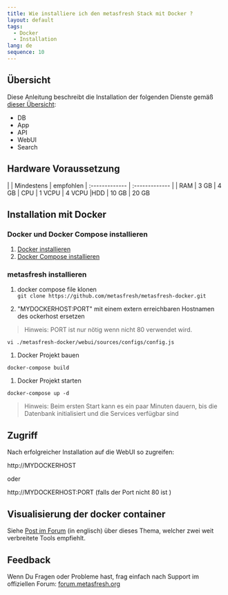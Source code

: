 ```yaml
---
title: Wie installiere ich den metasfresh Stack mit Docker ?
layout: default
tags:
  - Docker
  - Installation
lang: de
sequence: 10
---
```


## Übersicht
Diese Anleitung beschreibt die Installation der folgenden Dienste gemäß [dieser Übersicht](../../_howto_collection/Wie_sieht_die_Architektur_aus):
* DB
* App
* API
* WebUI
* Search


## Hardware Voraussetzung

|     | Mindestens      | empfohlen
| :------------- | :------------- |
| RAM | 3 GB       | 4 GB
| CPU | 1 VCPU | 4 VCPU
|HDD | 10 GB | 20 GB

## Installation mit Docker

### Docker und Docker Compose installieren
1. [Docker installieren](https://docs.docker.com/engine/installation/linux/ubuntu/)
1. [Docker Compose installieren](https://docs.docker.com/compose/install/)


### metasfresh installieren

1. docker compose file klonen  
 `git clone https://github.com/metasfresh/metasfresh-docker.git`

1. "MYDOCKERHOST:PORT" mit einem extern erreichbaren Hostnamen des ockerhost ersetzen
 > Hinweis: PORT ist nur nötig wenn nicht 80 verwendet wird.

 `vi ./metasfresh-docker/webui/sources/configs/config.js`

1. Docker Projekt bauen <br>

 `docker-compose build`

1. Docker Projekt starten <br>

 `docker-compose up -d`

 > Hinweis: Beim ersten Start kann es ein paar Minuten dauern, bis die Datenbank initialisiert und die Services verfügbar sind


## Zugriff

Nach erfolgreicher Installation auf die WebUI so zugreifen:

http://MYDOCKERHOST

oder

http://MYDOCKERHOST:PORT  (falls der Port nicht 80 ist )

## Visualisierung der docker container

Siehe [Post im Forum](https://forum.metasfresh.org/t/docker-gui-recommendation) (in englisch) über dieses Thema, welcher zwei weit verbreitete Tools empfiehlt.

## Feedback

Wenn Du Fragen oder Probleme hast, frag einfach nach Support im offiziellen Forum: [forum.metasfresh.org](http://forum.metasfresh.org)
